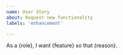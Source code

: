 ```yaml
---
name: User Story
about: Request new functionality
labels: 'enhancement'

---
```


<!--
Must include:
  - A short and simplified description stating the type of user, the
    customer’s requirement, and the reason for the customer’s requirement
  - Clear details that ensure the best understanding of the requirement
-->

<!-- It follows this format: -->
As a {role}, I want {feature} so that {reason}.
